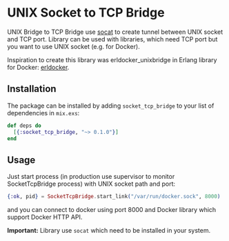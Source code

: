 # UNIX Socket to TCP Bridge

UNIX Bridge to TCP Bridge use [socat](https://www.linux.com/news/socat-general-bidirectional-pipe-handler) to create
tunnel between UNIX socket and TCP port.
Library can be used with libraries, which need TCP port but you want to use UNIX socket (e.g. for Docker).

Inspiration to create this library was erldocker_unixbridge in Erlang library for Docker: [erldocker](https://github.com/proger/erldocker).

## Installation

The package can be installed by adding `socket_tcp_bridge` to your list of dependencies in `mix.exs`:

```elixir
def deps do
  [{:socket_tcp_bridge, "~> 0.1.0"}]
end
```

## Usage

Just start process (in production use supervisor to monitor SocketTcpBridge process) with UNIX socket path and port:
```elixir
{:ok, pid} = SocketTcpBridge.start_link("/var/run/docker.sock", 8000)
```
and you can connect to docker using port 8000 and Docker library which support Docker HTTP API.

**Important:** Library use `socat` which need to be installed in your system.
